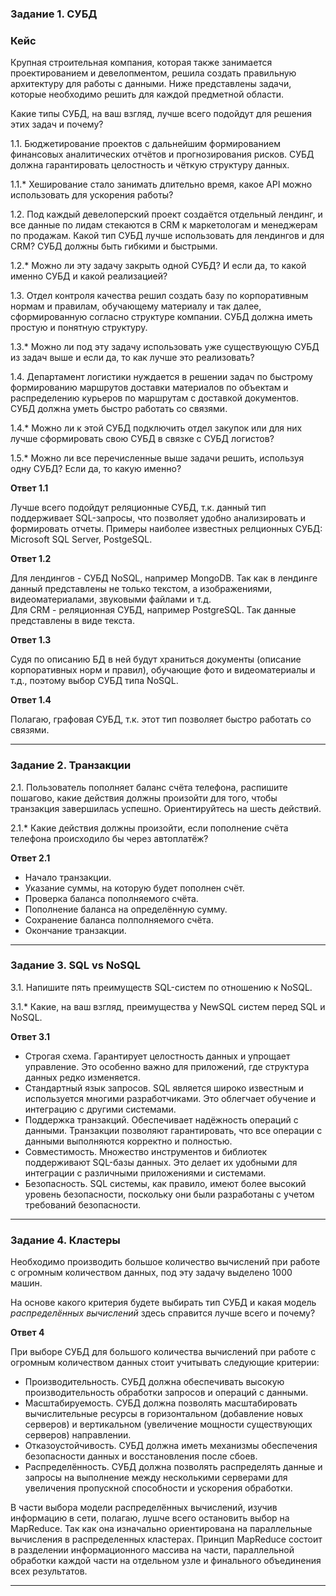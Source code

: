 ### Задание 1. СУБД

### Кейс
Крупная строительная компания, которая также занимается проектированием и девелопментом, решила создать 
правильную архитектуру для работы с данными. Ниже представлены задачи, которые необходимо решить для
каждой предметной области. 

Какие типы СУБД, на ваш взгляд, лучше всего подойдут для решения этих задач и почему? 
 
1.1. Бюджетирование проектов с дальнейшим формированием финансовых аналитических отчётов и прогнозирования рисков.
СУБД должна гарантировать целостность и чёткую структуру данных.

1.1.* Хеширование стало занимать длительно время, какое API можно использовать для ускорения работы? 

1.2. Под каждый девелоперский проект создаётся отдельный лендинг, и все данные по лидам стекаются в CRM к 
маркетологам и менеджерам по продажам. Какой тип СУБД лучше использовать для лендингов и для CRM? 
СУБД должны быть гибкими и быстрыми.

1.2.* Можно ли эту задачу закрыть одной СУБД? И если да, то какой именно СУБД и какой реализацией?

1.3. Отдел контроля качества решил создать базу по корпоративным нормам и правилам, обучающему материалу 
и так далее, сформированную согласно структуре компании. СУБД должна иметь простую и понятную структуру.

1.3.* Можно ли под эту задачу использовать уже существующую СУБД из задач выше и если да, то как лучше это 
реализовать?

1.4. Департамент логистики нуждается в решении задач по быстрому формированию маршрутов доставки материалов 
по объектам и распределению курьеров по маршрутам с доставкой документов. СУБД должна уметь быстро работать
со связями.

1.4.* Можно ли к этой СУБД подключить отдел закупок или для них лучше сформировать свою СУБД в связке с СУБД 
логистов?

1.5.* Можно ли все перечисленные выше задачи решить, используя одну СУБД? Если да, то какую именно?

**Ответ 1.1**

Лучше всего подойдут реляционные СУБД, т.к. данный тип поддерживает SQL-запросы, что позволяет удобно анализировать и формировать отчеты. Примеры наиболее известных релционных СУБД: Microsoft SQL Server, PostgeSQL.

**Ответ 1.2**

Для лендингов - СУБД NoSQL, например MongoDB. Так как в лендинге данный представлены не только текстом, а изображениями, видеоматериалами, звуковыми файлами и т.д.  
Для CRM - реляционная СУБД, например PostgreSQL. Так данные представлены в виде текста.

**Ответ 1.3**

Судя по описанию БД в ней будут храниться документы (описание корпоративных норм и правил), обучающие фото и видеоматериалы и т.д., поэтому выбор СУБД типа NoSQL.

**Ответ 1.4**

Полагаю, графовая СУБД, т.к. этот тип позволяет быстро работать со связями.

---

### Задание 2. Транзакции

2.1. Пользователь пополняет баланс счёта телефона, распишите пошагово, какие действия должны произойти для того, чтобы 
транзакция завершилась успешно. Ориентируйтесь на шесть действий.

2.1.* Какие действия должны произойти, если пополнение счёта телефона происходило бы через автоплатёж?

**Ответ 2.1**  

* Начало транзакции.
* Указание суммы, на которую будет пополнен счёт.
* Проверка баланса пополняемого счёта.
* Пополнение баланса на определённую сумму.
* Сохранение баланса полполняемого счёта.
* Окончание транзакции.

---

### Задание 3. SQL vs NoSQL

3.1. Напишите пять преимуществ SQL-систем по отношению к NoSQL. 

3.1.* Какие, на ваш взгляд, преимущества у NewSQL систем перед SQL и NoSQL.

**Ответ 3.1**
* Строгая схема. Гарантирует целостность данных и упрощает управление. Это особенно важно для приложений, где структура данных редко изменяется.
* Стандартный язык запросов. SQL является широко известным и используется многими разработчиками. Это облегчает обучение и интеграцию с другими системами.
* Поддержка транзакций. Обеспечивает надёжность операций с данными. Транзакции позволяют гарантировать, что все операции с данными выполняются корректно и полностью.
* Совместимость. Множество инструментов и библиотек поддерживают SQL-базы данных. Это делает их удобными для интеграции с различными приложениями и системами.
* Безопасность. SQL системы, как правило, имеют более высокий уровень безопасности, поскольку они были разработаны с учетом требований безопасности.

---

### Задание 4. Кластеры

Необходимо производить большое количество вычислений при работе с огромным количеством данных, под эту задачу 
выделено 1000 машин. 

На основе какого критерия будете выбирать тип СУБД и какая модель *распределённых вычислений* 
здесь справится лучше всего и почему?

**Ответ 4**  

При выборе СУБД для большого количества вычислений при работе с огромным количеством данных стоит учитывать следующие критерии:

* Производительность. СУБД должна обеспечивать высокую производительность обработки запросов и операций с данными.
* Масштабируемость. СУБД должна позволять масштабировать вычислительные ресурсы в горизонтальном (добавление новых серверов) и вертикальном (увеличение мощности существующих серверов) направлении.
* Отказоустойчивость. СУБД должна иметь механизмы обеспечения безопасности данных и восстановления после сбоев.
* Распределённость. СУБД должна позволять распределять данные и запросы на выполнение между несколькими серверами для увеличения пропускной способности и ускорения обработки.

В части выбора модели распределённых вычислений, изучив информацию в сети, полагаю, лушче всего остановить выбор на MapReduce. Так как она изначально ориентирована на параллельные вычисления в распределенных кластерах. Принцип MapReduce состоит в разделении информационного массива на части, параллельной обработки каждой части на отдельном узле и финального объединения всех результатов.

---
